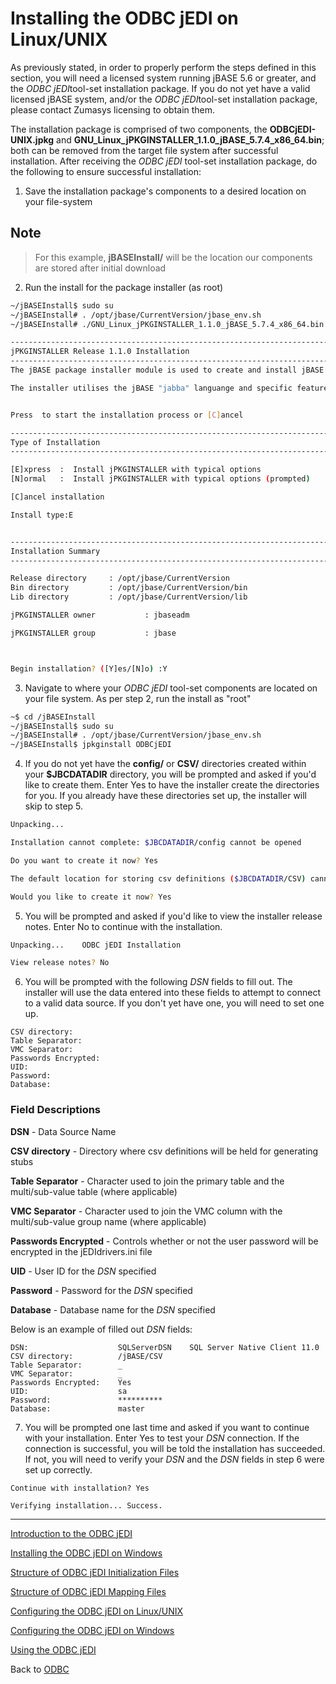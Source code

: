 # Installing the ODBC jEDI on Linux/UNIX

<PageHeader />

As previously stated, in order to properly perform the steps defined in this section, you will need a licensed system running jBASE 5.6 or greater, and the *ODBC* *jEDI*tool-set installation package. If you do not yet have a valid licensed jBASE system, and/or the *ODBC* *jEDI*tool-set installation package, please contact Zumasys licensing to obtain them.

The installation package is comprised of two components, the **ODBCjEDI-UNIX.jpkg** and **GNU\_Linux\_jPKGINSTALLER\_1.1.0\_jBASE\_5.7.4\_x86\_64.bin**; both can be removed from the target file system after successful installation. After receiving the *ODBC jEDI* tool-set installation package, do the following to ensure successful installation:

1. Save the installation package's components to a desired location on your file-system

## Note

>For this example, **jBASEInstall/** will be the location our components are stored after initial download  

2. Run the install for the package installer (as root)

```bash
~/jBASEInstall$ sudo su
~/jBASEInstall# . /opt/jbase/CurrentVersion/jbase_env.sh
~/jBASEInstall# ./GNU_Linux_jPKGINSTALLER_1.1.0_jBASE_5.7.4_x86_64.bin

-------------------------------------------------------------------------------
jPKGINSTALLER Release 1.1.0 Installation
-------------------------------------------------------------------------------
The jBASE package installer module is used to create and install jBASE add-on components.

The installer utilises the jBASE "jabba" languange and specific features and therefore requires 5.7.3 or higher.


Press  to start the installation process or [C]ancel

-------------------------------------------------------------------------------
Type of Installation
-------------------------------------------------------------------------------

[E]xpress  :  Install jPKGINSTALLER with typical options
[N]ormal   :  Install jPKGINSTALLER with typical options (prompted)

[C]ancel installation

Install type:E


-------------------------------------------------------------------------------
Installation Summary
-------------------------------------------------------------------------------

Release directory     : /opt/jbase/CurrentVersion
Bin directory         : /opt/jbase/CurrentVersion/bin
Lib directory         : /opt/jbase/CurrentVersion/lib

jPKGINSTALLER owner           : jbaseadm

jPKGINSTALLER group           : jbase



Begin installation? ([Y]es/[N]o) :Y
```

3. Navigate to where your *ODBC jEDI* tool-set components are located on your file system. As per step 2, run the install as "root"

```bash
~$ cd /jBASEInstall
~/jBASEInstall$ sudo su
~/jBASEInstall# . /opt/jbase/CurrentVersion/jbase_env.sh
~/jBASEInstall$ jpkginstall ODBCjEDI
```

4. If you do not yet have the **config/** or **CSV/** directories created within your **$JBCDATADIR** directory, you will be prompted and asked if you'd like to create them. Enter Yes to have the installer create the directories for you. If you already have these directories set up, the installer will skip to step 5.

```bash
Unpacking...

Installation cannot complete: $JBCDATADIR/config cannot be opened

Do you want to create it now? Yes

The default location for storing csv definitions ($JBCDATADIR/CSV) cannot be opened

Would you like to create it now? Yes
```

5. You will be prompted and asked if you'd like to view the installer release notes. Enter No to continue with the installation.

```bash
Unpacking...    ODBC jEDI Installation

View release notes? No
```

6. You will be prompted with the following *DSN* fields to fill out. The installer will use the data entered into these fields to attempt to connect to a valid data source. If you don't yet have one, you will need to set one up.

```
CSV directory:
Table Separator:
VMC Separator:
Passwords Encrypted:
UID:
Password:
Database:
```

### Field Descriptions

**DSN** - Data Source Name

**CSV directory** - Directory where csv definitions will be held for generating stubs

**Table Separator** - Character used to join the primary table and the multi/sub-value table (where applicable)

**VMC Separator** - Character used to join the VMC column with the multi/sub-value group name (where applicable)

**Passwords Encrypted** - Controls whether or not the user password will be encrypted in the jEDIdrivers.ini file

**UID** - User ID for the *DSN* specified  

**Password** - Password for the *DSN* specified  

**Database** - Database name for the *DSN* specified

Below is an example of filled out *DSN* fields:

```
DSN:                    SQLServerDSN    SQL Server Native Client 11.0
CSV directory:          /jBASE/CSV  
Table Separator:        _
VMC Separator:          _  
Passwords Encrypted:    Yes
UID:                    sa
Password:               **********
Database:               master
```

7. You will be prompted one last time and asked if you want to continue with your installation. Enter Yes to test your *DSN* connection. If the connection is successful, you will be told the installation has succeeded. If not, you will need to verify your *DSN* and the *DSN* fields in step 6 were set up correctly.

```
Continue with installation? Yes

Verifying installation... Success.
```

----------------------------------------------------------------------------------------------------------------------------

[Introduction to the ODBC jEDI](./../introduction-to-the-odbc-jedi)

[Installing the ODBC jEDI on Windows](./../installing-the-odbc-jedi-on-windows)

[Structure of ODBC jEDI Initialization Files](./../structure-of-odbc-jedi-initialization-files)

[Structure of ODBC jEDI Mapping Files](./../structure-of-odbc-jedi-mapping-files)

[Configuring the ODBC jEDI on Linux/UNIX](./../configuring-the-odbc-jedi-on-linux&unix)

[Configuring the ODBC jEDI on Windows](./../configuring-the-odbc-jedi-on-windows)

[Using the ODBC jEDI](./../using-the-odbc-jedi)

Back to [ODBC](./../README.md)

<PageFooter />

